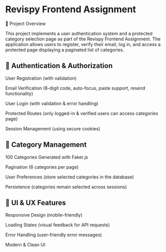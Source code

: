 # Revispy Frontend Assignment

🚀 Project Overview

This project implements a user authentication system and a protected category selection page as part of the Revispy Frontend Assignment. The application allows users to register, verify their email, log in, and access a protected page displaying a paginated list of categories.


## 🔑 Authentication & Authorization

User Registration (with validation)

Email Verification (8-digit code, auto-focus, paste support, resend functionality)

User Login (with validation & error handling)

Protected Routes (only logged-in & verified users can access categories page)

Session Management (using secure cookies)

## 📁 Category Management

100 Categories Generated with Faker.js

Pagination (6 categories per page)

User Preferences (store selected categories in the database)

Persistence (categories remain selected across sessions)

## 🎨 UI & UX Features

Responsive Design (mobile-friendly)

Loading States (visual feedback for API requests)

Error Handling (user-friendly error messages)

Modern & Clean UI

